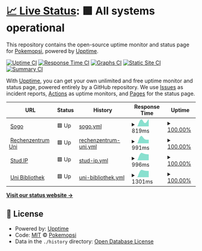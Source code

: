 # [📈 Live Status](https://https://pokemopsi.github.io/upptime-upptime/): <!--live status--> **🟩 All systems operational**

This repository contains the open-source uptime monitor and status page for [Pokemopsi](https://https://pokemopsi.github.io/upptime-upptime/), powered by [Upptime](https://github.com/upptime/upptime).

[![Uptime CI](https://github.com/Pokemopsi/upptime/workflows/Uptime%20CI/badge.svg)](https://github.com/Pokemopsi/upptime/actions?query=workflow%3A%22Uptime+CI%22)
[![Response Time CI](https://github.com/Pokemopsi/upptime/workflows/Response%20Time%20CI/badge.svg)](https://github.com/Pokemopsi/upptime/actions?query=workflow%3A%22Response+Time+CI%22)
[![Graphs CI](https://github.com/Pokemopsi/upptime/workflows/Graphs%20CI/badge.svg)](https://github.com/Pokemopsi/upptime/actions?query=workflow%3A%22Graphs+CI%22)
[![Static Site CI](https://github.com/Pokemopsi/upptime/workflows/Static%20Site%20CI/badge.svg)](https://github.com/Pokemopsi/upptime/actions?query=workflow%3A%22Static+Site+CI%22)
[![Summary CI](https://github.com/Pokemopsi/upptime/workflows/Summary%20CI/badge.svg)](https://github.com/Pokemopsi/upptime/actions?query=workflow%3A%22Summary+CI%22)

With [Upptime](https://upptime.js.org), you can get your own unlimited and free uptime monitor and status page, powered entirely by a GitHub repository. We use [Issues](https://github.com/Pokemopsi/upptime/issues) as incident reports, [Actions](https://github.com/Pokemopsi/upptime/actions) as uptime monitors, and [Pages](https://https://pokemopsi.github.io/upptime-upptime/) for the status page.

<!--start: status pages-->
<!-- This summary is generated by Upptime (https://github.com/upptime/upptime) -->
<!-- Do not edit this manually, your changes will be overwritten -->
<!-- prettier-ignore -->
| URL | Status | History | Response Time | Uptime |
| --- | ------ | ------- | ------------- | ------ |
| <img alt="" src="https://favicons.githubusercontent.com/sogo.uni-osnabrueck.de" height="13"> [Sogo](https://sogo.uni-osnabrueck.de) | 🟩 Up | [sogo.yml](https://github.com/Pokemopsi/upptime-upptime/commits/HEAD/history/sogo.yml) | <details><summary><img alt="Response time graph" src="./graphs/sogo/response-time-week.png" height="20"> 819ms</summary><br><a href="https://pokemopsi.github.io/upptime-upptime//history/sogo"><img alt="Response time 819" src="https://img.shields.io/endpoint?url=https%3A%2F%2Fraw.githubusercontent.com%2FPokemopsi%2Fupptime-upptime%2FHEAD%2Fapi%2Fsogo%2Fresponse-time.json"></a><br><a href="https://pokemopsi.github.io/upptime-upptime//history/sogo"><img alt="24-hour response time 819" src="https://img.shields.io/endpoint?url=https%3A%2F%2Fraw.githubusercontent.com%2FPokemopsi%2Fupptime-upptime%2FHEAD%2Fapi%2Fsogo%2Fresponse-time-day.json"></a><br><a href="https://pokemopsi.github.io/upptime-upptime//history/sogo"><img alt="7-day response time 819" src="https://img.shields.io/endpoint?url=https%3A%2F%2Fraw.githubusercontent.com%2FPokemopsi%2Fupptime-upptime%2FHEAD%2Fapi%2Fsogo%2Fresponse-time-week.json"></a><br><a href="https://pokemopsi.github.io/upptime-upptime//history/sogo"><img alt="30-day response time 819" src="https://img.shields.io/endpoint?url=https%3A%2F%2Fraw.githubusercontent.com%2FPokemopsi%2Fupptime-upptime%2FHEAD%2Fapi%2Fsogo%2Fresponse-time-month.json"></a><br><a href="https://pokemopsi.github.io/upptime-upptime//history/sogo"><img alt="1-year response time 819" src="https://img.shields.io/endpoint?url=https%3A%2F%2Fraw.githubusercontent.com%2FPokemopsi%2Fupptime-upptime%2FHEAD%2Fapi%2Fsogo%2Fresponse-time-year.json"></a></details> | <details><summary><a href="https://pokemopsi.github.io/upptime-upptime//history/sogo">100.00%</a></summary><a href="https://pokemopsi.github.io/upptime-upptime//history/sogo"><img alt="All-time uptime 100.00%" src="https://img.shields.io/endpoint?url=https%3A%2F%2Fraw.githubusercontent.com%2FPokemopsi%2Fupptime-upptime%2FHEAD%2Fapi%2Fsogo%2Fuptime.json"></a><br><a href="https://pokemopsi.github.io/upptime-upptime//history/sogo"><img alt="24-hour uptime 100.00%" src="https://img.shields.io/endpoint?url=https%3A%2F%2Fraw.githubusercontent.com%2FPokemopsi%2Fupptime-upptime%2FHEAD%2Fapi%2Fsogo%2Fuptime-day.json"></a><br><a href="https://pokemopsi.github.io/upptime-upptime//history/sogo"><img alt="7-day uptime 100.00%" src="https://img.shields.io/endpoint?url=https%3A%2F%2Fraw.githubusercontent.com%2FPokemopsi%2Fupptime-upptime%2FHEAD%2Fapi%2Fsogo%2Fuptime-week.json"></a><br><a href="https://pokemopsi.github.io/upptime-upptime//history/sogo"><img alt="30-day uptime 100.00%" src="https://img.shields.io/endpoint?url=https%3A%2F%2Fraw.githubusercontent.com%2FPokemopsi%2Fupptime-upptime%2FHEAD%2Fapi%2Fsogo%2Fuptime-month.json"></a><br><a href="https://pokemopsi.github.io/upptime-upptime//history/sogo"><img alt="1-year uptime 100.00%" src="https://img.shields.io/endpoint?url=https%3A%2F%2Fraw.githubusercontent.com%2FPokemopsi%2Fupptime-upptime%2FHEAD%2Fapi%2Fsogo%2Fuptime-year.json"></a></details>
| <img alt="" src="https://favicons.githubusercontent.com/www.rz.uni-osnabrueck.de" height="13"> [Rechenzentrum Uni](https://www.rz.uni-osnabrueck.de) | 🟩 Up | [rechenzentrum-uni.yml](https://github.com/Pokemopsi/upptime-upptime/commits/HEAD/history/rechenzentrum-uni.yml) | <details><summary><img alt="Response time graph" src="./graphs/rechenzentrum-uni/response-time-week.png" height="20"> 991ms</summary><br><a href="https://pokemopsi.github.io/upptime-upptime//history/rechenzentrum-uni"><img alt="Response time 991" src="https://img.shields.io/endpoint?url=https%3A%2F%2Fraw.githubusercontent.com%2FPokemopsi%2Fupptime-upptime%2FHEAD%2Fapi%2Frechenzentrum-uni%2Fresponse-time.json"></a><br><a href="https://pokemopsi.github.io/upptime-upptime//history/rechenzentrum-uni"><img alt="24-hour response time 991" src="https://img.shields.io/endpoint?url=https%3A%2F%2Fraw.githubusercontent.com%2FPokemopsi%2Fupptime-upptime%2FHEAD%2Fapi%2Frechenzentrum-uni%2Fresponse-time-day.json"></a><br><a href="https://pokemopsi.github.io/upptime-upptime//history/rechenzentrum-uni"><img alt="7-day response time 991" src="https://img.shields.io/endpoint?url=https%3A%2F%2Fraw.githubusercontent.com%2FPokemopsi%2Fupptime-upptime%2FHEAD%2Fapi%2Frechenzentrum-uni%2Fresponse-time-week.json"></a><br><a href="https://pokemopsi.github.io/upptime-upptime//history/rechenzentrum-uni"><img alt="30-day response time 991" src="https://img.shields.io/endpoint?url=https%3A%2F%2Fraw.githubusercontent.com%2FPokemopsi%2Fupptime-upptime%2FHEAD%2Fapi%2Frechenzentrum-uni%2Fresponse-time-month.json"></a><br><a href="https://pokemopsi.github.io/upptime-upptime//history/rechenzentrum-uni"><img alt="1-year response time 991" src="https://img.shields.io/endpoint?url=https%3A%2F%2Fraw.githubusercontent.com%2FPokemopsi%2Fupptime-upptime%2FHEAD%2Fapi%2Frechenzentrum-uni%2Fresponse-time-year.json"></a></details> | <details><summary><a href="https://pokemopsi.github.io/upptime-upptime//history/rechenzentrum-uni">100.00%</a></summary><a href="https://pokemopsi.github.io/upptime-upptime//history/rechenzentrum-uni"><img alt="All-time uptime 100.00%" src="https://img.shields.io/endpoint?url=https%3A%2F%2Fraw.githubusercontent.com%2FPokemopsi%2Fupptime-upptime%2FHEAD%2Fapi%2Frechenzentrum-uni%2Fuptime.json"></a><br><a href="https://pokemopsi.github.io/upptime-upptime//history/rechenzentrum-uni"><img alt="24-hour uptime 100.00%" src="https://img.shields.io/endpoint?url=https%3A%2F%2Fraw.githubusercontent.com%2FPokemopsi%2Fupptime-upptime%2FHEAD%2Fapi%2Frechenzentrum-uni%2Fuptime-day.json"></a><br><a href="https://pokemopsi.github.io/upptime-upptime//history/rechenzentrum-uni"><img alt="7-day uptime 100.00%" src="https://img.shields.io/endpoint?url=https%3A%2F%2Fraw.githubusercontent.com%2FPokemopsi%2Fupptime-upptime%2FHEAD%2Fapi%2Frechenzentrum-uni%2Fuptime-week.json"></a><br><a href="https://pokemopsi.github.io/upptime-upptime//history/rechenzentrum-uni"><img alt="30-day uptime 100.00%" src="https://img.shields.io/endpoint?url=https%3A%2F%2Fraw.githubusercontent.com%2FPokemopsi%2Fupptime-upptime%2FHEAD%2Fapi%2Frechenzentrum-uni%2Fuptime-month.json"></a><br><a href="https://pokemopsi.github.io/upptime-upptime//history/rechenzentrum-uni"><img alt="1-year uptime 100.00%" src="https://img.shields.io/endpoint?url=https%3A%2F%2Fraw.githubusercontent.com%2FPokemopsi%2Fupptime-upptime%2FHEAD%2Fapi%2Frechenzentrum-uni%2Fuptime-year.json"></a></details>
| <img alt="" src="https://favicons.githubusercontent.com/studip.uni-osnabrueck.de" height="13"> [Stud.IP](https://studip.uni-osnabrueck.de) | 🟩 Up | [stud-ip.yml](https://github.com/Pokemopsi/upptime-upptime/commits/HEAD/history/stud-ip.yml) | <details><summary><img alt="Response time graph" src="./graphs/stud-ip/response-time-week.png" height="20"> 996ms</summary><br><a href="https://pokemopsi.github.io/upptime-upptime//history/stud-ip"><img alt="Response time 996" src="https://img.shields.io/endpoint?url=https%3A%2F%2Fraw.githubusercontent.com%2FPokemopsi%2Fupptime-upptime%2FHEAD%2Fapi%2Fstud-ip%2Fresponse-time.json"></a><br><a href="https://pokemopsi.github.io/upptime-upptime//history/stud-ip"><img alt="24-hour response time 996" src="https://img.shields.io/endpoint?url=https%3A%2F%2Fraw.githubusercontent.com%2FPokemopsi%2Fupptime-upptime%2FHEAD%2Fapi%2Fstud-ip%2Fresponse-time-day.json"></a><br><a href="https://pokemopsi.github.io/upptime-upptime//history/stud-ip"><img alt="7-day response time 996" src="https://img.shields.io/endpoint?url=https%3A%2F%2Fraw.githubusercontent.com%2FPokemopsi%2Fupptime-upptime%2FHEAD%2Fapi%2Fstud-ip%2Fresponse-time-week.json"></a><br><a href="https://pokemopsi.github.io/upptime-upptime//history/stud-ip"><img alt="30-day response time 996" src="https://img.shields.io/endpoint?url=https%3A%2F%2Fraw.githubusercontent.com%2FPokemopsi%2Fupptime-upptime%2FHEAD%2Fapi%2Fstud-ip%2Fresponse-time-month.json"></a><br><a href="https://pokemopsi.github.io/upptime-upptime//history/stud-ip"><img alt="1-year response time 996" src="https://img.shields.io/endpoint?url=https%3A%2F%2Fraw.githubusercontent.com%2FPokemopsi%2Fupptime-upptime%2FHEAD%2Fapi%2Fstud-ip%2Fresponse-time-year.json"></a></details> | <details><summary><a href="https://pokemopsi.github.io/upptime-upptime//history/stud-ip">100.00%</a></summary><a href="https://pokemopsi.github.io/upptime-upptime//history/stud-ip"><img alt="All-time uptime 100.00%" src="https://img.shields.io/endpoint?url=https%3A%2F%2Fraw.githubusercontent.com%2FPokemopsi%2Fupptime-upptime%2FHEAD%2Fapi%2Fstud-ip%2Fuptime.json"></a><br><a href="https://pokemopsi.github.io/upptime-upptime//history/stud-ip"><img alt="24-hour uptime 100.00%" src="https://img.shields.io/endpoint?url=https%3A%2F%2Fraw.githubusercontent.com%2FPokemopsi%2Fupptime-upptime%2FHEAD%2Fapi%2Fstud-ip%2Fuptime-day.json"></a><br><a href="https://pokemopsi.github.io/upptime-upptime//history/stud-ip"><img alt="7-day uptime 100.00%" src="https://img.shields.io/endpoint?url=https%3A%2F%2Fraw.githubusercontent.com%2FPokemopsi%2Fupptime-upptime%2FHEAD%2Fapi%2Fstud-ip%2Fuptime-week.json"></a><br><a href="https://pokemopsi.github.io/upptime-upptime//history/stud-ip"><img alt="30-day uptime 100.00%" src="https://img.shields.io/endpoint?url=https%3A%2F%2Fraw.githubusercontent.com%2FPokemopsi%2Fupptime-upptime%2FHEAD%2Fapi%2Fstud-ip%2Fuptime-month.json"></a><br><a href="https://pokemopsi.github.io/upptime-upptime//history/stud-ip"><img alt="1-year uptime 100.00%" src="https://img.shields.io/endpoint?url=https%3A%2F%2Fraw.githubusercontent.com%2FPokemopsi%2Fupptime-upptime%2FHEAD%2Fapi%2Fstud-ip%2Fuptime-year.json"></a></details>
| <img alt="" src="https://favicons.githubusercontent.com/www.ub.uni-osnabrueck.de" height="13"> [Uni Bibliothek](https://www.ub.uni-osnabrueck.de) | 🟩 Up | [uni-bibliothek.yml](https://github.com/Pokemopsi/upptime-upptime/commits/HEAD/history/uni-bibliothek.yml) | <details><summary><img alt="Response time graph" src="./graphs/uni-bibliothek/response-time-week.png" height="20"> 1301ms</summary><br><a href="https://pokemopsi.github.io/upptime-upptime//history/uni-bibliothek"><img alt="Response time 1301" src="https://img.shields.io/endpoint?url=https%3A%2F%2Fraw.githubusercontent.com%2FPokemopsi%2Fupptime-upptime%2FHEAD%2Fapi%2Funi-bibliothek%2Fresponse-time.json"></a><br><a href="https://pokemopsi.github.io/upptime-upptime//history/uni-bibliothek"><img alt="24-hour response time 1301" src="https://img.shields.io/endpoint?url=https%3A%2F%2Fraw.githubusercontent.com%2FPokemopsi%2Fupptime-upptime%2FHEAD%2Fapi%2Funi-bibliothek%2Fresponse-time-day.json"></a><br><a href="https://pokemopsi.github.io/upptime-upptime//history/uni-bibliothek"><img alt="7-day response time 1301" src="https://img.shields.io/endpoint?url=https%3A%2F%2Fraw.githubusercontent.com%2FPokemopsi%2Fupptime-upptime%2FHEAD%2Fapi%2Funi-bibliothek%2Fresponse-time-week.json"></a><br><a href="https://pokemopsi.github.io/upptime-upptime//history/uni-bibliothek"><img alt="30-day response time 1301" src="https://img.shields.io/endpoint?url=https%3A%2F%2Fraw.githubusercontent.com%2FPokemopsi%2Fupptime-upptime%2FHEAD%2Fapi%2Funi-bibliothek%2Fresponse-time-month.json"></a><br><a href="https://pokemopsi.github.io/upptime-upptime//history/uni-bibliothek"><img alt="1-year response time 1301" src="https://img.shields.io/endpoint?url=https%3A%2F%2Fraw.githubusercontent.com%2FPokemopsi%2Fupptime-upptime%2FHEAD%2Fapi%2Funi-bibliothek%2Fresponse-time-year.json"></a></details> | <details><summary><a href="https://pokemopsi.github.io/upptime-upptime//history/uni-bibliothek">100.00%</a></summary><a href="https://pokemopsi.github.io/upptime-upptime//history/uni-bibliothek"><img alt="All-time uptime 100.00%" src="https://img.shields.io/endpoint?url=https%3A%2F%2Fraw.githubusercontent.com%2FPokemopsi%2Fupptime-upptime%2FHEAD%2Fapi%2Funi-bibliothek%2Fuptime.json"></a><br><a href="https://pokemopsi.github.io/upptime-upptime//history/uni-bibliothek"><img alt="24-hour uptime 100.00%" src="https://img.shields.io/endpoint?url=https%3A%2F%2Fraw.githubusercontent.com%2FPokemopsi%2Fupptime-upptime%2FHEAD%2Fapi%2Funi-bibliothek%2Fuptime-day.json"></a><br><a href="https://pokemopsi.github.io/upptime-upptime//history/uni-bibliothek"><img alt="7-day uptime 100.00%" src="https://img.shields.io/endpoint?url=https%3A%2F%2Fraw.githubusercontent.com%2FPokemopsi%2Fupptime-upptime%2FHEAD%2Fapi%2Funi-bibliothek%2Fuptime-week.json"></a><br><a href="https://pokemopsi.github.io/upptime-upptime//history/uni-bibliothek"><img alt="30-day uptime 100.00%" src="https://img.shields.io/endpoint?url=https%3A%2F%2Fraw.githubusercontent.com%2FPokemopsi%2Fupptime-upptime%2FHEAD%2Fapi%2Funi-bibliothek%2Fuptime-month.json"></a><br><a href="https://pokemopsi.github.io/upptime-upptime//history/uni-bibliothek"><img alt="1-year uptime 100.00%" src="https://img.shields.io/endpoint?url=https%3A%2F%2Fraw.githubusercontent.com%2FPokemopsi%2Fupptime-upptime%2FHEAD%2Fapi%2Funi-bibliothek%2Fuptime-year.json"></a></details>

<!--end: status pages-->

[**Visit our status website →**](https://https://pokemopsi.github.io/upptime-upptime/)

## 📄 License

- Powered by: [Upptime](https://github.com/upptime/upptime)
- Code: [MIT](./LICENSE) © [Pokemopsi](https://https://pokemopsi.github.io/upptime-upptime/)
- Data in the `./history` directory: [Open Database License](https://opendatacommons.org/licenses/odbl/1-0/)
